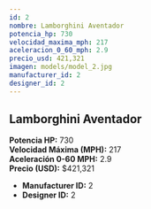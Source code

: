 ```yaml
---
id: 2
nombre: Lamborghini Aventador
potencia_hp: 730
velocidad_maxima_mph: 217
aceleracion_0_60_mph: 2.9
precio_usd: 421,321
imagen: models/model_2.jpg
manufacturer_id: 2
designer_id: 2
---
```


## Lamborghini Aventador

**Potencia HP:** 730  
**Velocidad Máxima (MPH):** 217  
**Aceleración 0-60 MPH:** 2.9  
**Precio (USD):** $421,321

* **Manufacturer ID:** 2
* **Designer ID:** 2
